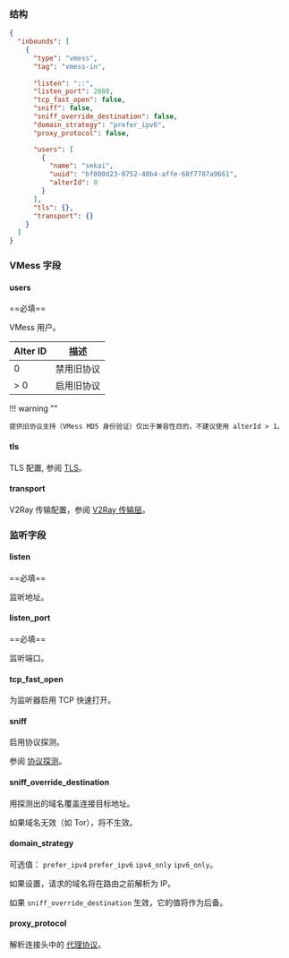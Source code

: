 ### 结构

```json
{
  "inbounds": [
    {
      "type": "vmess",
      "tag": "vmess-in",
      
      "listen": "::",
      "listen_port": 2080,
      "tcp_fast_open": false,
      "sniff": false,
      "sniff_override_destination": false,
      "domain_strategy": "prefer_ipv6",
      "proxy_protocol": false,

      "users": [
        {
          "name": "sekai",
          "uuid": "bf000d23-0752-40b4-affe-68f7707a9661",
          "alterId": 0
        }
      ],
      "tls": {},
      "transport": {}
    }
  ]
}
```

### VMess 字段

#### users

==必填==

VMess 用户。

| Alter ID | 描述    |
|----------|-------|
| 0        | 禁用旧协议 |
| > 0      | 启用旧协议 |

!!! warning ""

    提供旧协议支持（VMess MD5 身份验证）仅出于兼容性目的，不建议使用 alterId > 1。

#### tls

TLS 配置, 参阅 [TLS](/zh/configuration/shared/tls/#inbound)。

#### transport

V2Ray 传输配置，参阅 [V2Ray 传输层](/zh/configuration/shared/v2ray-transport)。

### 监听字段

#### listen

==必填==

监听地址。

#### listen_port

==必填==

监听端口。

#### tcp_fast_open

为监听器启用 TCP 快速打开。

#### sniff

启用协议探测。

参阅 [协议探测](/zh/configuration/route/sniff/)。

#### sniff_override_destination

用探测出的域名覆盖连接目标地址。

如果域名无效（如 Tor），将不生效。

#### domain_strategy

可选值： `prefer_ipv4` `prefer_ipv6` `ipv4_only` `ipv6_only`。

如果设置，请求的域名将在路由之前解析为 IP。

如果 `sniff_override_destination` 生效，它的值将作为后备。

#### proxy_protocol

解析连接头中的 [代理协议](https://www.haproxy.org/download/1.8/doc/proxy-protocol.txt)。
